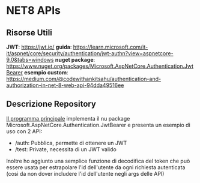 # NET8 APIs

## Risorse Utili

**JWT**: https://jwt.io/
**guida**: https://learn.microsoft.com/it-it/aspnet/core/security/authentication/jwt-authn?view=aspnetcore-9.0&tabs=windows
**nuget package**: https://www.nuget.org/packages/Microsoft.AspNetCore.Authentication.JwtBearer
**esempio custom**: https://medium.com/@codewithankitsahu/authentication-and-authorization-in-net-8-web-api-94dda49516ee

## Descrizione Repository

[Il programma principale](Program.cs) implementa il nu package Microsoft.AspNetCore.Authentication.JwtBearer e presenta un esempio di uso con 2 API:

- /auth: Pubblica, permette di ottenere un JWT
- /test: Private, necessita di un JWT valido

Inoltre ho aggiunto una semplice funzione di decodifica del token che può essere usata per estrapolare l'id dell'utente da ogni richiesta autenticata (così da non dover includere l'id dell'utente negli args delle API)
